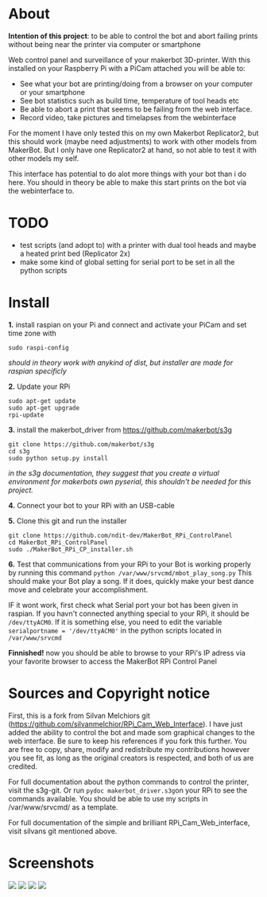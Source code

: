 # About
<b>Intention of this project</b>: to be able to control the bot and abort failing prints without being near the printer via computer or smartphone

Web control panel and surveillance of your makerbot 3D-printer.
With this installed on your Raspberry Pi with a PiCam attached you will be able to:
 - See what your bot are printing/doing from a browser on your computer or your smartphone
 - See bot statistics such as build time, temperature of tool heads etc
 - Be able to abort a print that seems to be failing from the web interface.
 - Record video, take pictures and timelapses from the webinterface

For the moment I have only tested this on my own Makerbot Replicator2, but this should work (maybe need adjustments) to work with other models from MakerBot. But I only have one Replicator2 at hand, so not able to test it with other models my self.

This interface has potential to do alot more things with your bot than i do here. You should in theory be able to make this start prints on the bot via the webinterface to.

# TODO
 - test scripts (and adopt to) with a printer with dual tool heads and maybe a heated print bed (Replicator 2x)
 - make some kind of global setting for serial port to be set in all the python scripts

# Install
<b>1.</b> install raspian on your Pi and connect and activate your PiCam and set time zone with

```sudo raspi-config```

<i> should in theory work with anykind of dist, but installer are made for raspian specificly</i>

<b>2.</b> Update your RPi

```
sudo apt-get update
sudo apt-get upgrade
rpi-update
```

<b>3.</b> install the makerbot_driver from https://github.com/makerbot/s3g

```
git clone https://github.com/makerbot/s3g
cd s3g
sudo python setup.py install
```
<i>in the s3g documentation, they suggest that you create a virtual environment for makerbots own pyserial, this shouldn't be needed for this project.</i>

<b>4.</b> Connect your bot to your RPi with an USB-cable

<b>5.</b> Clone this git and run the installer

```
git clone https://github.com/ndit-dev/MakerBot_RPi_ControlPanel
cd MakerBot_RPi_ControlPanel
sudo ./MakerBot_RPi_CP_installer.sh
```

<b>6.</b> Test that communications from your RPi to your Bot is working properly by running this command
```python /var/www/srvcmd/mbot_play_song.py```
This should make your Bot play a song. If it does, quickly make your best dance move and celebrate your accomplishment.

IF it wont work, first check what Serial port your bot has been given in raspian. If you havn't connected anything special to your RPi, it should be ```/dev/ttyACM0```. If it is something else, you need to edit the variable ```serialportname = '/dev/ttyACM0'``` in the python scripts located in ```/var/www/srvcmd```

<b>Finnished!</b> now you should be able to browse to your RPi's IP adress via your favorite browser to access the MakerBot RPi Control Panel

# Sources and Copyright notice
First, this is a fork from Silvan Melchiors git (https://github.com/silvanmelchior/RPi_Cam_Web_Interface). I have just added the ability to control the bot and made som graphical changes to the web interface. Be sure to keep his references if you fork this further.
You are free to copy, share, modify and redistribute my contributions however you see fit, as long as the original creators is respected, and both of us are credited.


For full documentation about the python commands to control the printer, visit the s3g-git.
Or run ```pydoc makerbot_driver.s3g```on your RPi to see the commands available.
You should be able to use my scripts in /var/www/srvcmd/ as a template.

For full documentation of the simple and brilliant RPi_Cam_Web_interface, visit silvans git mentioned above.

# Screenshots
![](http://i.imgur.com/YmGgxVh.png)
![](http://i.imgur.com/7TxEaoR.png)
![](http://i.imgur.com/woc2r3f.png)
![](http://i.imgur.com/6DpTOkx.png)
